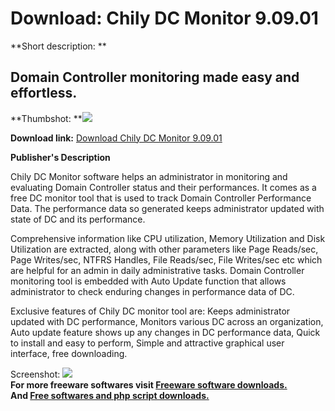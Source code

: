 # Download: Chily DC Monitor 9.09.01

**Short description: **

## Domain Controller monitoring made easy and effortless.

  
**Thumbshot: **![](http://www.freewarefiles.com/screenshot/chilydcmon_md.jpg)   
  
**Download link:** [Download Chily DC Monitor 9.09.01](http://freesoftwares.boysofts.com/Chily-DC-Monitor_program_52584.html)  
  

**Publisher's Description**  
  

Chily DC Monitor software helps an administrator in monitoring and evaluating
Domain Controller status and their performances. It comes as a free DC monitor
tool that is used to track Domain Controller Performance Data. The performance
data so generated keeps administrator updated with state of DC and its
performance.

Comprehensive information like CPU utilization, Memory Utilization and Disk
Utilization are extracted, along with other parameters like Page Reads/sec,
Page Writes/sec, NTFRS Handles, File Reads/sec, File Writes/sec etc which are
helpful for an admin in daily administrative tasks. Domain Controller
monitoring tool is embedded with Auto Update function that allows
administrator to check enduring changes in performance data of DC.

Exclusive features of Chily DC monitor tool are: Keeps administrator updated
with DC performance, Monitors various DC across an organization, Auto update
feature shows up any changes in DC performance data, Quick to install and easy
to perform, Simple and attractive graphical user interface, free downloading.

  
  
Screenshot: ![](http://www.freewarefiles.com/screenshot/chilydcmon.jpg)  
**For more freeware softwares visit [Freeware software downloads.](http://freesoftwares.boysofts.com/)**   
**And [Free softwares and php script downloads.](http://www.boysofts.com/)**

